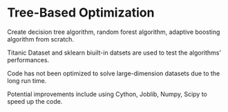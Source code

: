 # Tree-Based Optimization
Create decision tree algorithm, random forest algorithm, adaptive boosting algorithm from scratch.    
  
Titanic Dataset and sklearn biuilt-in datsets are used to test the algorithms' performances.  

Code has not been optimized to solve large-dimension datasets due to the long run time.     
  
Potential improvements include using Cython, Joblib, Numpy, Scipy to speed up the code.  
